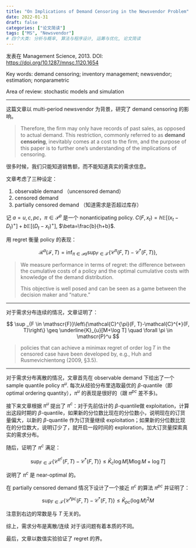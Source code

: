 ```yaml
---
title: "On Implications of Demand Censoring in the Newsvendor Problem"
date: 2022-01-31
draft: false
categories: ["论文简读"]
tags: ["MS", "Newsvendor"]
# 四个大类: 分析与概率, 算法与程序设计, 运筹与优化, 论文简读
---
```


发表在 Management Science, 2013. DOI: https://doi.org/10.1287/mnsc.1120.1654

Key words: demand censoring; inventory management; newsvendor; estimation; nonparametric

Area of review: stochastic models and simulation

---


这篇文章以 multi-period newsvendor 为背景，研究了 demand censoring 的影响。

> Therefore, the ﬁrm may only have records of past sales, as opposed to actual demand. This restriction, commonly referred to as **demand censoring**, inevitably comes at a cost to the ﬁrm, and the purpose of this paper is to further one’s understanding of the implications of censoring.

很多时候，我们只能知道销售额，而不能知道真实的需求信息。

文章考虑了三种设定：

1. observable demand （uncensored demand）
2. censored demand
3. partially censored demand （知道需求是否超过库存）

记 $a=u, c, pc$，$\pi \in \mathscr{P}^a$ 是一个 nonanticipating policy. $C\left(F, x_{t}\right)=h \mathbb{E}\left[\left(x_{t}-D_{t}\right)^{+}\right]+b \mathbb{E}\left[\left(D_{t}-x_{t}\right)^{+}\right]$, $\beta=\frac{b}{h+b}$.

用 regret 衡量 policy 的表现：

$$
\mathscr{R}^{a}(\mathscr{F}, T)=\inf _{\pi \in \mathscr{P} a} \sup _{F \in \mathscr{F}}\left\{\mathcal{C}^{\pi}(F, T)-\mathcal{C}^{*}(F, T)\right\},
$$

> We measure performance in terms of regret: the difference between the cumulative costs of a policy and the optimal cumulative costs with knowledge of the demand distribution.
> 
> This objective is well posed and can be seen as a game between the decision maker and “nature.”


---

对于需求分布连续的情况，文章证明了：

$$
\sup _{F \in \mathscr{F}}\left\{\mathcal{C}^{\pi}(F, T)-\mathcal{C}^{*}(F, T)\right\} \geq \underline{K}_{u}[M+\log T] \quad \forall \pi \in \mathscr{P}^u
$$

> policies that can achieve a minimax regret of order $\log T$ in the censored case have been developed by, e.g., Huh and Rusmevichientong (2009, §3.5).


---


对于需求分布离散的情况，文章首先在 observable demand 下给出了一个 sample quantile policy $\pi^u$. 每次从经验分布里选取最优的 $\beta$-quantile（即 optimal ordering quantity），$\pi^u$ 的表现是很好的（跟 $\pi^{pc}$ 差不多)。


接下来文章根据 $\pi^u$ 提出了 $\pi^c$：对于先前估计的 $\beta$-quantile做 exploitation，计算出这段时期的 $\beta$-quantile，如果新的分位数比现在的分位数小，说明现在的订货量偏大，以新的 $\beta$-quantile 作为订货量继续 exploitation；如果新的分位数比现在的分位数大，说明订少了，就开启一段时间的 exploration，加大订货量探索真实的需求分布。


随后，证明了 $\pi^c$ 满足：

$$
\sup _{F \in \mathscr{F}}\left\{\mathcal{C}^{\pi^{c}}(F, T)-\mathcal{C}^{*}(F, T)\right\}  \leq \bar{K}_{c} \log M[M \log M+\log T]
$$

说明了 $\pi^c$ 是 near-optimal 的。

在 partially censored demand 情况下设计了一个接近 $\pi^c$ 的算法 $\pi^{pc}$ 并证明了：

$$
\sup _{F \in \mathscr{F}}\left\{\mathcal{C}^{\not^{p c}}(F, T)-\mathcal{C}^{*}(F, T)\right\} \leq \bar{K}_{p c}(\log M)^{2} M
$$

注意到右边的常数是与 $T$ 无关的。


综上，需求分布是离散/连续 对于该问题有着本质的不同。


最后，文章以数值实验验证了 regret 的界。
